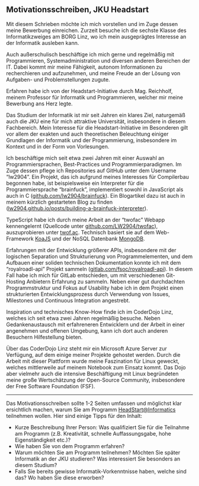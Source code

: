 ## Motivationsschreiben, JKU Headstart

Mit diesem Schrieben möchte ich mich vorstellen und im Zuge dessen meine Bewerbung einreichen. Zurzeit besuche ich die sechste Klasse des Informatikzweiges am BORG Linz, wo ich mein ausgeprägtes Interesse an der Informatik ausleben kann.

Auch außerschulisch beschäftige ich mich gerne und regelmäßig mit Programmieren, Systemadministration und diversen anderen Bereichen der IT. Dabei kommt mir meine Fähigkeit, autonom Informationen zu recherchieren und aufzunehmen, und meine Freude an der Lösung von Aufgaben- und Problemstellungen zugute.

Erfahren habe ich von der Headstart-Initiative durch Mag. Reichholf, meinem Professor für Informatik und Programmieren, welcher mir meine Bewerbung ans Herz legte.

Das Studium der Informatik ist mir seit Jahren ein klares Ziel, naturgemäß auch die JKU eine für mich attraktive Universität, insbesondere in diesem Fachbereich. Mein Interesse für die Headstart-Initiative im Besonderen gilt vor allem der exakten und auch theoretischen Beleuchtung einiger Grundlagen der Informatik und der Programmierung, insbesondere im Kontext und in der Form von Vorlesungen.

Ich beschäftige mich seit etwa zwei Jahren mit einer Auswahl an Programmiersprachen, Best-Practices und Programmierparadigmen. Im Zuge dessen pflege ich Repositories auf GitHub unter dem Username “lw2904”. Ein Projekt, das ich aufgrund meines Interesses für Compilerbau begonnen habe, ist beispielsweise ein Interpreter für die Programmiersprache “brainfuck”, implementiert sowohl in JavaScript als auch in C ([github.com/lw2904/brainfuck](https://github.com/LW2904/brainfuck)). Ein Blogartikel dazu ist auch in meinem kürzlich gestarteten Blog zu finden ([lw2904.github.io/posts/building-a-brainfuck-interpreter](https://lw2904.github.io/posts/building-a-brainfuck-interpreter/)).

TypeScript habe ich durch meine Arbeit an der “twofac” Webapp kennengelernt (Quellcode unter [github.com/LW2904/twofac](https://github.com/LW2904/twofac)), auszuprobieren unter [twof.ac](https://twof.ac). Technisch basiert sie auf dem Web-Framework [KoaJS](https://koajs.com/) und der NoSQL Datenbank [MongoDB](https://www.mongodb.com/).

Erfahrungen mit der Entwicklung größerer APIs, insbesondere mit der logischen Separation und Strukturierung von Programmelementen, und dem Aufbauen einer soliden technischen Dokumentation konnte ich mit dem “royalroadl-api” Projekt sammeln ([gitlab.com/fsoc/royalroadl-api](https://gitlab.com/fsoc/royalroadl-api)). In diesem Fall habe ich mich für GitLab entschieden, um mit verschiedenen Git-Hosting Anbietern Erfahrung zu sammeln. Neben einer gut durchdachten Programmstruktur und Fokus auf Usability habe ich in dem Projekt einen strukturierten Entwicklungsprozess durch Verwendung von Issues, Milestones und Continuous Integration angestrebt.

Inspiration und technisches Know-How finde ich im CoderDojo Linz, welches ich seit etwa zwei Jahren regelmäßig besuche. Neben Gedankenaustausch mit erfahreneren Entwicklern und der Arbeit in einer angenehmen und offenen Umgebung, kann ich dort auch anderen Besuchern Hilfestellung bieten.

Über das CoderDojo Linz steht mir ein Microsoft Azure Server zur Verfügung, auf dem einige meiner Projekte gehostet werden. Durch die Arbeit mit dieser Plattform wurde meine Faszination für Linux geweckt, welches mittlerweile auf meinem Notebook zum Einsatz kommt. Das Dojo aber vielmehr auch die intensive Beschäftigung mit Linux begründeten meine große Wertschätzung der Open-Source Community, insbesondere der Free Software Foundation (FSF).

---

Das Motivationsschreiben sollte 1-2 Seiten umfassen und möglichst klar ersichtlich machen, warum Sie am Programm [HeadStart@Informatics](http://informatik.jku.at/headstart/) teilnehmen wollen. Hier sind einige Tipps für den Inhalt:

- Kurze Beschreibung Ihrer Person: Was qualifiziert Sie für die Teilnahme am Programm (z.B. Kreativität, schnelle Auffassungsgabe, hohe Eigenständigkeit etc.)?
- Wie haben Sie von dem Programm erfahren? 
- Warum möchten Sie am Programm teilnehmen? Möchten Sie später Informatik an der JKU studieren? Was interessiert Sie besonders an diesem Studium? 
- Falls Sie bereits gewisse Informatik-Vorkenntnisse haben, welche sind das? Wo haben Sie diese erworben?